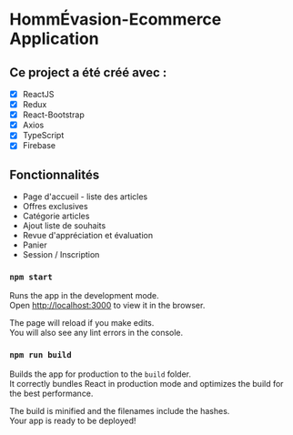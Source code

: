 # HommÉvasion-Ecommerce Application

## Ce project a été créé avec :

- [x] ReactJS
- [x] Redux
- [x] React-Bootstrap
- [x] Axios
- [x] TypeScript
- [x] Firebase

## Fonctionnalités

- Page d'accueil - liste des articles
- Offres exclusives
- Catégorie articles
- Ajout liste de souhaits
- Revue d'appréciation et évaluation
- Panier
- Session / Inscription


### `npm start`

Runs the app in the development mode.\
Open [http://localhost:3000](http://localhost:3000) to view it in the browser.

The page will reload if you make edits.\
You will also see any lint errors in the console.

### `npm run build`

Builds the app for production to the `build` folder.\
It correctly bundles React in production mode and optimizes the build for the best performance.

The build is minified and the filenames include the hashes.\
Your app is ready to be deployed!
